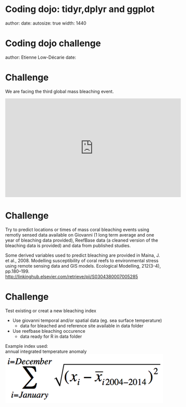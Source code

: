 Coding dojo: tidyr,dplyr and ggplot
========================================================
author: 
date: 
autosize: true
width: 1440


Coding dojo challenge
========================================================
author: Etienne Low-Décarie
date: 

Challenge
========================================================

We are facing the third global mass bleaching event.

<iframe width="560" height="315" src="https://www.youtube.com/embed/gI6UPqFkJ0k" frameborder="0" allowfullscreen></iframe>

Challenge
========================================================

Try to predict locations or times of mass coral bleaching events using remotly sensed data available on Giovanni (1 long term average and one year of bleaching data provided), ReefBase data (a cleaned version of the bleaching data is provided) and data from published studies.

Some derived variables used to predict bleaching are provided in
Maina, J. et al., 2008. Modelling susceptibility of coral reefs to environmental stress using remote sensing data and GIS models. Ecological Modelling, 212(3-4), pp.180–199. http://linkinghub.elsevier.com/retrieve/pii/S0304380007005285


Challenge
========================================================
Test existing or creat a new bleaching index
  * Use giovanni temporal and/or spatial data (eg. sea surface temperature)
    * data for bleached and reference site available in data folder
  * Use reefbase bleaching occurence
    * data ready for R in data folder
  
Example index used:  
annual integrated temperature anomaly  
![annual integrated temperature anomaly](./integrated_anomaly.png)
